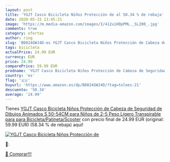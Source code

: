 ```yaml
---
layout: post
title: 'YGJT Casco Bicicleta Niños Protección de al 58.34 % de rebaja'
date: 2020-05-15 13:45:21
image: 'https://m.media-amazon.com/images/I/412uiHOpPML._SL200_.jpg'
comments: true
category: ofertas
author: ring
slug: 'B0824GWJ4D-es YGJT Casco Bicicleta Niños Protección de Cabeza de...'
tags: bicicleta
actualPrice: 24.99 EUR
currency: EUR
price: 24.99
comparePrice: 59.99 EUR
prodname: 'YGJT Casco Bicicleta Niños Protección de Cabeza de Seguridad de Dibujos Animados S 50-54CM para Niños de 2-5 Peso Ligero Transpirable para para Bicicleta/Patineta/Scooter'
country: 'es'
flag: '🇪🇸'
buyurl: 'https://www.amazon.es/dp/B0824GWJ4D/?tag=tolees-21'
descuento: '58.34'
average: '24.99'
---
```


Tienes [YGJT Casco Bicicleta Niños Protección de Cabeza de Seguridad de Dibujos Animados S 50-54CM para Niños de 2-5 Peso Ligero Transpirable para para Bicicleta/Patineta/Scooter](https://www.amazon.es/dp/B0824GWJ4D/?tag=tolees-21) con precio final de  24.99 EUR (original: 59.99 EUR) (58.34 %  de rebaja) aqui!

[![YGJT Casco Bicicleta Niños Protección de](https://m.media-amazon.com/images/I/412uiHOpPML._SL200_.jpg)](https://www.amazon.es/dp/B0824GWJ4D/?tag=tolees-21)

🔎:


[🛒 Comprar!!!](https://www.amazon.es/dp/B0824GWJ4D/?tag=tolees-21)
